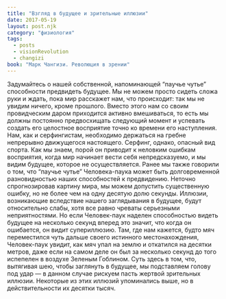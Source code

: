 ```yaml
---
title: "Взгляд в будущее и зрительные иллюзии"
date: 2017-05-19
layout: post.njk
category: "физиология"
tags:
  - posts
  - visionRevolution
  - changizi
book: "Марк Чангизи. Революция в зрении"
---
```


Задумайтесь о нашей собственной, напоминающей “паучье чутье” способности предвидеть будущее. Мы не можем просто сидеть сложа руки и ждать, пока мир расскажет нам, что происходит: так мы не увидим ничего, кроме прошлого. Вместо этого нам со своим провидческим даром приходится активно вмешиваться, то есть мы должны постоянно предвосхищать следующий момент и успевать создать его целостное восприятие точно ко времени его наступления. Нам, как и серфингистам, необходимо держаться на гребне непрерывно движущегося настоящего. Серфинг, однако, опасный вид спорта. Как мы знаем, порой он приводит к неловким ошибкам восприятия, когда мир начинает вести себя непредсказуемо, и мы видим будущее, которое не осуществляется. Ранее мы также говорили о том, что “паучье чутье” Человека-паука может быть долговременной разновидностью наших способностей к предвидению. Неточно спрогнозировав картину мира, мы можем допустить существенную ошибку, но не более чем на одну десятую долю секунды. Иллюзии, возникающие вследствие нашего заглядывания в будущее, будут относительно слабы, хотя все равно чреваты серьезными неприятностями. Но если Человек-паук наделен способностью видеть будущее на несколько секунд вперед это значит, что когда он ошибается, он видит супериллюзию. Там, где нам кажется, будто мяч переместился чуть дальше своего истинного местонахождения, Человек-паук увидит, как мяч упал на землю и откатился на десятки метров, даже если на самом деле он был за несколько секунд до того испепелен в воздухе Зеленым Гоблином. Суть здесь в том, что, вытягивая шею, чтобы заглянуть в будущее, мы подставляем голову под удар — в данном случае рискуем пасть жертвой зрительных иллюзии. Некоторые из этих иллюзий упоминались выше, но в действительности их десятки тысяч.
